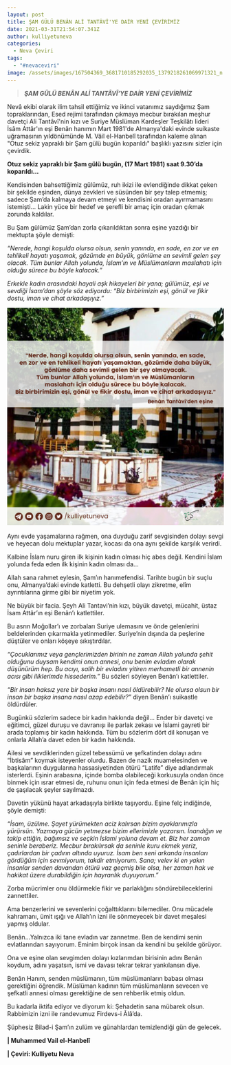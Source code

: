 ```yaml
---
layout: post
title: ŞAM GÜLÜ BENÂN ALİ TANTÂVÎ'YE DAİR YENİ ÇEVİRİMİZ
date: 2021-03-31T21:54:07.341Z
author: kulliyetuneva
categories:
  - Neva Çeviri
tags:
  - "#nevaceviri"
image: /assets/images/167504369_3681710185292035_1379218261069971321_n.jpg
---
```

<!--StartFragment-->

> ***ŞAM GÜLÜ BENÂN ALİ TANTÂVÎ'YE DAİR YENİ ÇEVİRİMİZ***

Nevâ ekibi olarak ilim tahsil ettiğimiz ve ikinci vatanımız saydığımız Şam topraklarından, Esed rejimi tarafından çıkmaya mecbur bırakılan meşhur davetçi Ali Tantâvî'nin kızı ve Suriye Müslüman Kardeşler Teşkilâtı lideri İsâm Attâr'ın eşi Benân hanımın Mart 1981'de Almanya'daki evinde suikaste uğramasının yıldönümünde M. Vâil el-Hanbelî tarafından kaleme alınan "Otuz sekiz yapraklı bir Şam gülü bugün koparıldı" başlıklı yazısını sizler için çevirdik. 

<!--StartFragment-->

**Otuz sekiz yapraklı bir Şam gülü bugün, (17 Mart 1981) saat 9.30’da koparıldı...**

Kendisinden bahsettiğimiz gülümüz, ruh ikizi ile evlendiğinde dikkat çeken bir şekilde eşinden, dünya zevkleri ve süsünden bir şey talep etmemiş; sadece Şam’da kalmaya devam etmeyi ve kendisini oradan ayırmamasını istemişti... Lakin yüce bir hedef ve şerefli bir amaç için oradan çıkmak zorunda kaldılar.

Bu Şam gülümüz Şam’dan zorla çıkarıldıktan sonra eşine yazdığı bir mektupta şöyle demişti:

*“Nerede, hangi koşulda olursa olsun, senin yanında, en sade, en zor ve en tehlikeli hayatı yaşamak, gözümde en büyük, gönlüme en sevimli gelen şey olacak. Tüm bunlar Allah yolunda, İslam’ın ve Müslümanların maslahatı için olduğu sürece bu böyle kalacak.”*

*Erkekle kadın arasındaki hayali aşk hikayeleri bir yana; gülümüz, eşi ve sevdiği İsam’dan şöyle söz ediyordu: “Biz birbirimizin eşi, gönül ve fikir dostu, iman ve cihat arkadaşıyız.”*

![](/assets/images/benân-tantâvî-den-eşine.jpg)

Aynı evde yaşamalarına rağmen, ona duyduğu zarif sevgisinden dolayı sevgi ve heyecan dolu mektuplar yazar, kocası da ona aynı şekilde karşılık verirdi.

Kalbine İslam nuru giren ilk kişinin kadın olması hiç abes değil. Kendini İslam yolunda feda eden ilk kişinin kadın olması da...

Allah sana rahmet eylesin, Şam’ın hanımefendisi. Tarihte bugün bir suçlu onu, Almanya’daki evinde katletti. Bu dehşetli olayı zikretme, elîm ayrıntılarına girme gibi bir niyetim yok.

Ne büyük bir facia. Şeyh Ali Tantavi’nin kızı, büyük davetçi, mücahit, üstaz İsam Attâr’ın eşi Benân’ı katlettiler.

Bu asrın Moğollar’ı ve zorbaları Suriye ulemasını ve önde gelenlerini beldelerinden çıkarmakla yetinmediler. Suriye’nin dışında da peşlerine düştüler ve onları köşeye sıkıştırdılar.

*“Çocuklarımız veya gençlerimizden birinin ne zaman Allah yolunda şehit olduğunu duysam kendimi onun annesi, onu benim evladım olarak düşünürüm hep. Bu acıyı, salih bir evladını yitiren merhametli bir annenin acısı gibi iliklerimde hissederim.”* Bu sözleri söyleyen Benân’ı katlettiler.

*“Bir insan haksız yere bir başka insanı nasıl öldürebilir? Ne olursa olsun bir insan bir başka insana nasıl azap edebilir?”* diyen Benân’ı suikastle öldürdüler.

Bugünkü sözlerim sadece bir kadın hakkında değil... Ender bir davetçi ve eğitimci, güzel duruşu ve davranışı ile parlak zekası ve İslami gayreti bir arada toplamış bir kadın hakkında. Tüm bu sözlerim dört dil konuşan ve onlarla Allah’a davet eden bir kadın hakkında.

Ailesi ve sevdiklerinden güzel tebessümü ve şefkatinden dolayı adını “İbtisâm” koymak isteyenler olurdu. Bazen de nazik muamelesinden ve başkalarının duygularına hassasiyetinden ötürü “Latife” diye adlandırmak isterlerdi. Eşinin arabasına, içinde bomba olabileceği korkusuyla ondan önce binmek için ısrar etmesi de, ruhunu onun için feda etmesi de Benân için hiç de şaşılacak şeyler sayılmazdı.

Davetin yükünü hayat arkadaşıyla birlikte taşıyordu. Eşine felç indiğinde, şöyle demişti:

*“İsam, üzülme. Şayet yürümekten aciz kalırsan bizim ayaklarımızla yürürsün. Yazmaya gücün yetmezse bizim ellerimizle yazarsın. İnandığın ve takip ettiğin, bağımsız ve seçkin İslami yoluna devam et. Biz her zaman seninle beraberiz. Mecbur bırakılırsak da seninle kuru ekmek yeriz, çadırlardan bir çadırın altında uyuruz. İsam ben seni arkanda insanları gördüğüm için sevmiyorum, takdir etmiyorum. Sana; velev ki en yakın insanlar senden davandan ötürü vaz geçmiş bile olsa, her zaman hak ve hakikat üzere durabildiğin için hayranlık duyuyorum.”*

Zorba mücrimler onu öldürmekle fikir ve parlaklığını söndürebileceklerini zannettiler.

Ama benzerlerini ve sevenlerini çoğalttıklarını bilemediler. Onu mücadele kahramanı, ümit ışığı ve Allah’ın izni ile sönmeyecek bir davet meşalesi yapmış oldular.

Benân...Yalnızca iki tane evladın var zannetme. Ben de kendimi senin evlatlarından sayıyorum. Eminim birçok insan da kendini bu şekilde görüyor.

Ona ve eşine olan sevgimden dolayı kızlarımdan birisinin adını Benân koydum, adını yaşatsın, ismi ve davası tekrar tekrar yankılansın diye.

Benân Hanım, senden müslümanın, tüm müslümanların babası olması gerektiğini öğrendik. Müslüman kadının tüm müslümanların sevecen ve şefkatli annesi olması gerektiğine de sen rehberlik etmiş oldun.

Bu kadarla iktifa ediyor ve diyorum ki: Şehadetin sana mübarek olsun. Rabbimizin izni ile randevumuz Firdevs-i Âlâ’da.

Şüphesiz Bilad-i Şam’ın zulüm ve günahlardan temizlendiği gün de gelecek.

**\| Muhammed Vail el-Hanbelî**

**\| Çeviri: Kulliyetu Neva**

<!--EndFragment-->